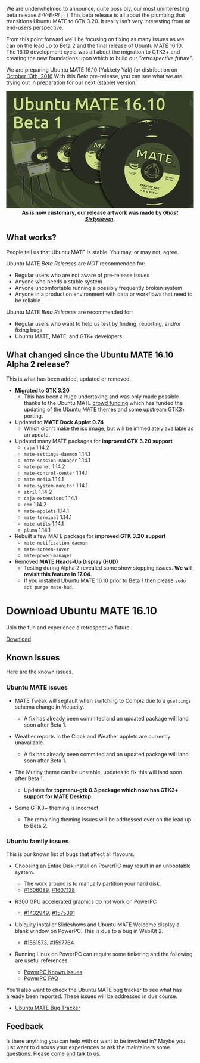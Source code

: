 <!--
.. title: Ubuntu MATE 16.10 Beta 1
.. slug: ubuntu-mate-yakkety-beta1
.. date: 2016-08-25 22:00:00 UTC
.. tags: Ubuntu,MATE,Yakkety,beta1
.. link:
.. description: Ubuntu MATE 16.10 (Yakkety Yak) Beta 1
.. type: text
.. author: Martin Wimpress
-->

We are underwhelmed to announce, quite possibly, our most uninteresting
beta release *E-V-E-R!* `;-)` This beta release is all about the
plumbing that transitions Ubuntu MATE to GTK 3.20. It really isn't very
interesting from an end-users perspective.

From this point forward we'll be focusing on fixing as many issues as
we can on the lead up to Beta 2 and the final release of Ubuntu MATE
16.10. The 16.10 development cycle was all about the migration to GTK3+
and creating the new foundations upon which to build our
*"retrospective future"*.

We are preparing Ubuntu MATE 16.10 (Yakkety Yak) for distribution on
[October 13th, 2016](https://wiki.ubuntu.org/YakketyYak/ReleaseSchedule)
With this *Beta* pre-release, you can see what we are trying out in
preparation for our next (stable) version.

<div align="center">
<img src="/gallery/blog/ubuntu-mate-1610-beta1.png" alt="Ubuntu MATE 16.10 Beta 1" /><br />
<b>As is now customary, our release artwork was made by <a href="https://www.youtube.com/channel/UCglkWuyZDppWD2BVsyI4r3A" target="_blank"><i>Ghost Sixtyseven</i></a>.</b>
</div>

## What works?

People tell us that Ubuntu MATE is stable. You may, or may not, agree.

Ubuntu MATE *Beta Releases* are *NOT* recommended for:

  * Regular users who are not aware of pre-release issues
  * Anyone who needs a stable system
  * Anyone uncomfortable running a possibly frequently broken system
  * Anyone in a production environment with data or workflows that need to be reliable

Ubuntu MATE *Beta Releases* are recommended for:

  * Regular users who want to help us test by finding, reporting, and/or fixing bugs
  * Ubuntu MATE, MATE, and GTK+ developers

## What changed since the Ubuntu MATE 16.10 Alpha 2 release?

This is what has been added, updated or removed.

  * **Migrated to GTK 3.20**
    * This has been a huge undertaking and was only made possible
    thanks to the Ubuntu MATE [crowd funding](/sponsors/) which has
    funded the updating of the Ubuntu MATE themes and some upstream
    GTK3+ porting.
  * Updated to **MATE Dock Applet 0.74**
    * Which didn't make the iso image, but will be immediately available as an update.
  * Updated many MATE packages for **improved GTK 3.20 support**
    * `caja` 1.14.2
    * `mate-settings-daemon` 1.14.1
    * `mate-session-manager` 1.14.1
    * `mate-panel` 1.14.2
    * `mate-control-center` 1.14.1
    * `mate-media` 1.14.1
    * `mate-system-monitor` 1.14.1
    * `atril` 1.14.2
    * `caja-extensions` 1.14.1
    * `eom` 1.14.2
    * `mate-applets` 1.14.1
    * `mate-terminal` 1.14.1
    * `mate-utils` 1.14.1
    * `pluma` 1.14.1
  * Rebuilt a few MATE package for **improved GTK 3.20 support**
    * `mate-notification-daemon`
    * `mate-screen-saver`
    * `mate-power-manager`
  * Removed **MATE Heads-Up Display (HUD)**
    * Testing during Alpha 2 revealed some show stopping issues. **We will revisit this feature in 17.04**.
    * If you installed Ubuntu MATE 16.10 prior to Beta 1 then please `sudo apt purge mate-hud`.

<div class="bs-component">
    <div class="jumbotron">
        <h1>Download Ubuntu MATE 16.10</h1>
        <p>Join the fun and experience a retrospective future.</p>
        <a href="/download/" class="btn btn-primary btn-lg">Download</a>
        </p>
    </div>
</div>

## Known Issues

Here are the known issues.

### Ubuntu MATE issues

  * MATE Tweak will segfault when switching to Compiz due to a `gsettings` schema change in Metacity.
    * A fix has already been commited and an updated package will land soon after Beta 1.
  * Weather reports in the Clock and Weather applets are currently unavailable.
    * A fix has already been commited and an updated package will land soon after Beta 1.

  * The Mutiny theme can be unstable, updates to fix this will land soon after Beta 1.
    * Updates for **topmenu-gtk 0.3 package which now has GTK3+ support for MATE Desktop**.
  * Some GTK3+ theming is incorrect.
    * The remaining theming issues will be addressed over on the lead up to Beta 2.

### Ubuntu family issues

This is our known list of bugs that affect all flavours.

  * Choosing an Entire Disk install on PowerPC may result in an unbootable system.
    * The work around is to manually partition your hard disk.
    * [#1606089](https://bugs.launchpad.net/bugs/1606089),
    [#1607128](https://bugs.launchpad.net/bugs/1607128)

  * R300 GPU accelerated graphics do not work on PowerPC
    * [#1432949](https://bugs.launchpad.net/bugs/1432949),
    [#1575391](https://bugs.launchpad.net/bugs/1575391)

  * Ubiquity installer Slideshows and Ubuntu MATE Welcome display a blank window on PowerPC. This is due to a bug in WebKit 2.
    * [#1561573](https://bugs.launchpad.net/bugs/1561573),
    [#1597764](https://bugs.launchpad.net/bugs/1597764)

  * Running Linux on PowerPC can require some tinkering and the following are useful references.
    * [PowerPC Known Issues](https://wiki.ubuntu.com/PowerPCKnownIssues)
    * [PowerPC FAQ](https://wiki.ubuntu.com/PowerPCFAQ)

You'll also want to check the Ubuntu MATE bug tracker to see what has already
been reported. These issues will be addressed in due course.

  * [Ubuntu MATE Bug Tracker](https://bugs.launchpad.net/ubuntu-mate)

## Feedback

Is there anything you can help with or want to be involved in? Maybe you just
want to discuss your experiences or ask the maintainers some questions. Please
[come and talk to us](https://ubuntu-mate.community/).
